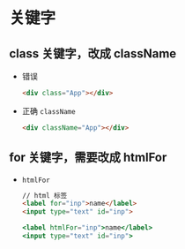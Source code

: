 # 关键字

## class 关键字，改成 className

+ 错误

    ```html
    <div class="App"></div>
    ```

+ 正确 `className`

    ```html
    <div className="App"></div>
    ```

## for 关键字，需要改成 htmlFor

+ `htmlFor`

    ```html
    // html 标签
    <label for="inp">name</label>
    <input type="text" id="inp">
    ```

    ```jsx
    <label htmlFor="inp">name</label>
    <input type="text" id="inp">
    ```
